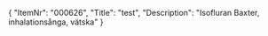 {
  "ItemNr": "000626",
  "Title": "test",
  "Description": "Isofluran Baxter, inhalationsånga, vätska"
}